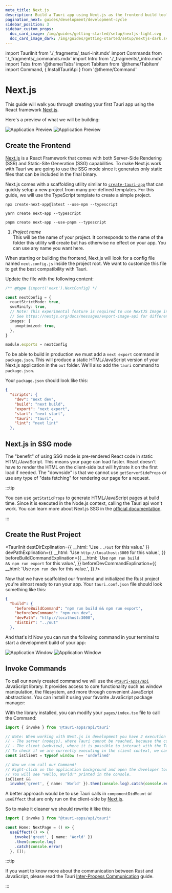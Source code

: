 ```yaml
---
meta_title: Next.js
description: Build a Tauri app using Next.js as the frontend build tool
pagination_next: guides/development/development-cycle
sidebar_position: 3
sidebar_custom_props:
  doc_card_image: /img/guides/getting-started/setup/nextjs-light.svg
  doc_card_image_dark: /img/guides/getting-started/setup/nextjs-dark.svg
---
```


import TauriInit from './\_fragments/\_tauri-init.mdx'
import Commands from './\_fragments/\_commands.mdx'
import Intro from './\_fragments/\_intro.mdx'
import Tabs from '@theme/Tabs'
import TabItem from '@theme/TabItem'
import Command, { InstallTauriApi } from '@theme/Command'

# Next.js

This guide will walk you through creating your first Tauri app using the React framework [Next.js].

<Intro />

Here's a preview of what we will be building:

![Application Preview](/img/guides/getting-started/setup/next-js/next-js-light.png#gh-light-mode-only)
![Application Preview](/img/guides/getting-started/setup/next-js/next-js-dark.png#gh-dark-mode-only)

## Create the Frontend

[Next.js] is a React Framework that comes with both Server-Side Rendering (SSR) and Static-Site Generation (SSG) capabilities. To make Next.js work with Tauri we are going to use the SSG mode since it generates only static files that can be included in the final binary.

Next.js comes with a scaffolding utility similar to [`create-tauri-app`] that can quickly setup a new project from many pre-defined templates.
For this guide, we will use the TypeScript template to create a simple project.

<Tabs groupId="package-manager">
  <TabItem value="npm">

```shell
npx create-next-app@latest --use-npm --typescript
```

  </TabItem>
  <TabItem value="Yarn">

```shell
yarn create next-app --typescript
```

  </TabItem>
  <TabItem value="pnpm">

```shell
pnpm create next-app --use-pnpm --typescript
```

  </TabItem>
</Tabs>

1. _Project name_  
   This will be the name of your project. It corresponds to the name of the folder this utility will create but has otherwise no effect on your app. You can use any name you want here.

When starting or building the frontend, Next.js will look for a config file named `next.config.js` inside the project root.
We want to customize this file to get the best compatibility with Tauri.

Update the file with the following content:

```typescript title=next.config.js
/** @type {import('next').NextConfig} */

const nextConfig = {
  reactStrictMode: true,
  swcMinify: true,
  // Note: This experimental feature is required to use NextJS Image in SSG mode.
  // See https://nextjs.org/docs/messages/export-image-api for different workarounds.
  images: {
    unoptimized: true,
  },
}

module.exports = nextConfig
```

To be able to build in production we must add a `next export` command in `package.json`.
This will produce a static HTML/JavaScript version of your Next.js application in the `out` folder.
We'll also add the `tauri` command to `package.json`.

Your `package.json` should look like this:

```json title=package.json
{
  "scripts": {
    "dev": "next dev",
    "build": "next build",
    "export": "next export",
    "start": "next start",
    "tauri": "tauri",
    "lint": "next lint"
  },
```

## Next.js in SSG mode

The "benefit" of using SSG mode is pre-rendered React code in static HTML/JavaScript. This means your page can load faster.
React doesn't have to render the HTML on the client-side but will hydrate it on the first load if needed.
The "downside" is that we cannot use `getServerSideProps` or use any type of "data fetching" for rendering our page for a request.

:::tip

You can use `getStaticProps` to generate HTML/JavaScript pages at build time. Since it is executed in the Node.js context, calling the Tauri api won't work. You can learn more about Next.js SSG in the [official documentation](https://nextjs.org/docs/basic-features/pages#static-generation-recommended).

:::

## Create the Rust Project

<TauriInit
destDirExplination={{ __html: 'Use <code>../out</code> for this value.' }}
devPathExplination={{
    __html: 'Use <code>http://localhost:3000</code> for this value.',
  }}
beforeBuildCommandExplination={{
    __html: 'Use <code>npm run build && npm run export</code> for this value.',
  }}
beforeDevCommandExplination={{
    __html: 'Use <code>npm run dev</code> for this value.',
  }}
/>

Now that we have scaffolded our frontend and initialized the Rust project you're almost ready to run your app. Your `tauri.conf.json` file should look something like this:

```json title=src-tauri/tauri.conf.json
{
  "build": {
    "beforeBuildCommand": "npm run build && npm run export",
    "beforeDevCommand": "npm run dev",
    "devPath": "http://localhost:3000",
    "distDir": "../out"
  },
```

And that's it! Now you can run the following command in your terminal to start a development build of your app:

<Command name="dev" />

![Application Window](/img/guides/getting-started/setup/next-js/next-js-dev-light.png#gh-light-mode-only)
![Application Window](/img/guides/getting-started/setup/next-js/next-js-dev-dark.png#gh-dark-mode-only)

## Invoke Commands

<Commands />

To call our newly created command we will use the [`@tauri-apps/api`] JavaScript library. It provides access to core functionality such as window manipulation, the filesystem, and more through convenient JavaScript abstractions. You can install it using your favorite JavaScript package manager:

<InstallTauriApi />

With the library installed, you can modify your `pages/index.tsx` file to call the Command:

```typescript title=pages/index.tsx
import { invoke } from '@tauri-apps/api/tauri'

// Note: When working with Next.js in development you have 2 execution contexts:
// - The server (nodejs), where Tauri cannot be reached, because the current context is inside of nodejs.
// - The client (webview), where it is possible to interact with the Tauri rust backend.
// To check if we are currently executing in the client context, we can check the type of the window object;
const isClient = typeof window !== 'undefined'

// Now we can call our Command!
// Right-click on the application background and open the developer tools.
// You will see "Hello, World!" printed in the console.
isClient &&
  invoke('greet', { name: 'World' }).then(console.log).catch(console.error)
```

A better approach would be to use Tauri calls in `componentDidMount` or `useEffect` that are only run on the client-side by [Next.js].

So to make it cleaner we should rewrite it like this:

```typescript title=pages/index.tsx
import { invoke } from "@tauri-apps/api/tauri"

const Home: NextPage = () => {
  useEffect(() => {
    invoke('greet', { name: 'World' })
    .then(console.log)
    .catch(console.error)
  }, []);
```

:::tip

If you want to know more about the communication between Rust and JavaScript, please read the Tauri [Inter-Process Communication][inter-process-communication] guide.

:::

<!-- TODO: Show how you can add this and screenshots of what it looks like -->

[next.js]: https://nextjs.org
[cargo]: https://doc.rust-lang.org/cargo/
[typescript]: https://www.typescriptlang.org
[prerequisites]: ../prerequisites.md
[`@tauri-apps/api`]: ../../../api/js/
[inter-process-communication]: ../../../references/architecture/inter-process-communication/readme.md
[`create-tauri-app`]: https://github.com/tauri-apps/create-tauri-app
